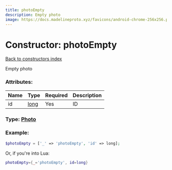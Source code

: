 ```yaml
---
title: photoEmpty
description: Empty photo
image: https://docs.madelineproto.xyz/favicons/android-chrome-256x256.png
---
```

# Constructor: photoEmpty  
[Back to constructors index](index.md)



Empty photo

### Attributes:

| Name     |    Type       | Required | Description |
|----------|---------------|----------|-------------|
|id|[long](../types/long.md) | Yes|ID|



### Type: [Photo](../types/Photo.md)


### Example:

```php
$photoEmpty = ['_' => 'photoEmpty', 'id' => long];
```  


Or, if you're into Lua:

```lua
photoEmpty={_='photoEmpty', id=long}

```


